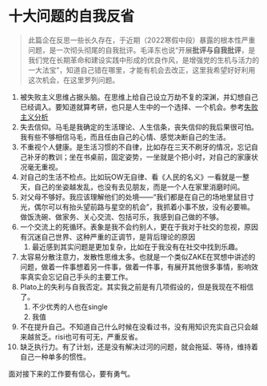 # 十大问题的自我反省

> 此篇企在反思一些长久存在，于近期（2022寒假中段）暴露的根本性严重问题，是一次彻头彻尾的自我批评。毛泽东也说“开展**批评与自我批评**，是我们党在长期革命和建设实践中形成的优良作风，是增强党的生机与活力的一大法宝”，知道自己错在哪里，才能有机会去改正，这里我希望好好利用这次机会，在这里罗列问题。

1. 被失败主义思维占据头脑。在思维上给自己设立万劫不复的深渊，并幻想自己已经调入。要知道就算考研，也只是人生中的一个选择、一个机会。参考[失败主义分析](https://mexlinker.gitbook.io/a/ma-mao-si-wei/shi-bai-zhu-yi-fen-xi)
2. 失去信仰。马毛是我确定的生活理论、人生信条，丧失信仰的我后果很可怕。我有些不够相信马毛，而且任由自己的心情、感觉决断自己的生活。
3. 不重视个人健康。是生活习惯的不自律，比如存在三天不刷牙的情况，忘记自己补牙的教训；坐在书桌前，固定姿势，一坐就是个把小时，对自己的家康状况毫无重视。
4. 对自己的生活不检点。比如玩OW无自律、看《人民的名义》一看就是一整天，自己的坐姿越发乱，也没有去见朋友，而是一个人在家里消磨时间。
5. 对父母不够好。我应该理解他们的处境——“我们都是在自己的场地里鼠目寸光，偶尔可以有抬头望前路与星空的机会”，我抓着小事不放，没有必要嘛。做饭洗碗、做家务、关心交流、包括可乐，我感到自己做的不够。
6. 一个交流上的死循环。表象是我不会约别人，更在于我对于社交的忽视，原因有沉迷自己世界、这种严重的正调节，是背后理论的原因
   1. 最近感到其实问题是更加复杂，比如在于我没有在社交中找到乐趣。
7. 太容易分散注意力，发散性思维太多。也就是一个类似ZAKE在冥想中讲述的问题，做着一件事想着另一件事，做着一件事，有展开其他很多事情，影响效率真实会忘记自己手头的主要工作。
8. Plato上的失利与自我否定。其实我之前是有几项假设的，但是我现在不相信了。
   1. 不少优秀的人也在single
   2. 我值
9. 不在提升自己。不知道自己什么时候在没看过书，没有用知识充实自己只会越来越贫乏。risi也可有可无，严重反省。
10. 缺乏执行力。有了计划，还是没有解决过河的问题，就会拖延、等待，维持着自己一种单多的惯性。

面对接下来的工作要有信心，要有勇气。
